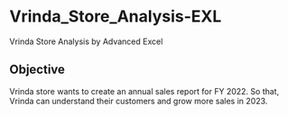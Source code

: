 # Vrinda_Store_Analysis-EXL
Vrinda Store Analysis by Advanced Excel

## Objective
Vrinda store wants to create an annual sales report for FY 2022. So that, Vrinda can understand their customers and grow more sales in 2023.
